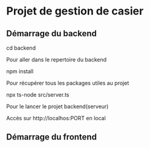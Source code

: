 # Projet de gestion de casier 

## Démarrage du backend

cd backend

Pour aller dans le repertoire du backend


npm install

Pour récupérer tous les packages utiles au projet


npx ts-node src/server.ts

Pour le lancer le projet backend(serveur)

Accès sur http://localhos:PORT en local

## Démarrage du frontend
